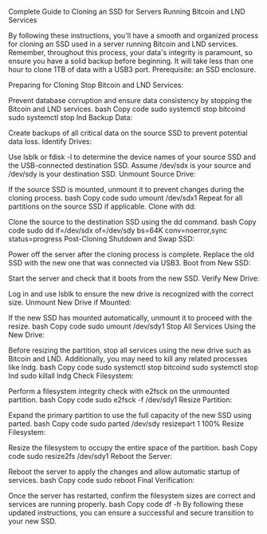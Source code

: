 Complete Guide to Cloning an SSD for Servers Running Bitcoin and LND Services

By following these instructions, you'll have a smooth and organized process for cloning an SSD used in a server running Bitcoin and LND services. Remember, throughout this process, your data's integrity is paramount, so ensure you have a solid backup before beginning. It will take less than one hour to clone 1TB of data with a USB3 port. Prerequisite: an SSD enclosure.

Preparing for Cloning
Stop Bitcoin and LND Services:

Prevent database corruption and ensure data consistency by stopping the Bitcoin and LND services.
bash
Copy code
sudo systemctl stop bitcoind
sudo systemctl stop lnd
Backup Data:

Create backups of all critical data on the source SSD to prevent potential data loss.
Identify Drives:

Use lsblk or fdisk -l to determine the device names of your source SSD and the USB-connected destination SSD.
Assume /dev/sdx is your source and /dev/sdy is your destination SSD.
Unmount Source Drive:

If the source SSD is mounted, unmount it to prevent changes during the cloning process.
bash
Copy code
sudo umount /dev/sdx1
Repeat for all partitions on the source SSD if applicable.
Clone with dd:

Clone the source to the destination SSD using the dd command.
bash
Copy code
sudo dd if=/dev/sdx of=/dev/sdy bs=64K conv=noerror,sync status=progress
Post-Cloning
Shutdown and Swap SSD:

Power off the server after the cloning process is complete.
Replace the old SSD with the new one that was connected via USB3.
Boot from New SSD:

Start the server and check that it boots from the new SSD.
Verify New Drive:

Log in and use lsblk to ensure the new drive is recognized with the correct size.
Unmount New Drive if Mounted:

If the new SSD has mounted automatically, unmount it to proceed with the resize.
bash
Copy code
sudo umount /dev/sdy1
Stop All Services Using the New Drive:

Before resizing the partition, stop all services using the new drive such as Bitcoin and LND. Additionally, you may need to kill any related processes like lndg.
bash
Copy code
sudo systemctl stop bitcoind
sudo systemctl stop lnd
sudo killall lndg
Check Filesystem:

Perform a filesystem integrity check with e2fsck on the unmounted partition.
bash
Copy code
sudo e2fsck -f /dev/sdy1
Resize Partition:

Expand the primary partition to use the full capacity of the new SSD using parted.
bash
Copy code
sudo parted /dev/sdy resizepart 1 100%
Resize Filesystem:

Resize the filesystem to occupy the entire space of the partition.
bash
Copy code
sudo resize2fs /dev/sdy1
Reboot the Server:

Reboot the server to apply the changes and allow automatic startup of services.
bash
Copy code
sudo reboot
Final Verification:

Once the server has restarted, confirm the filesystem sizes are correct and services are running properly.
bash
Copy code
df -h
By following these updated instructions, you can ensure a successful and secure transition to your new SSD.